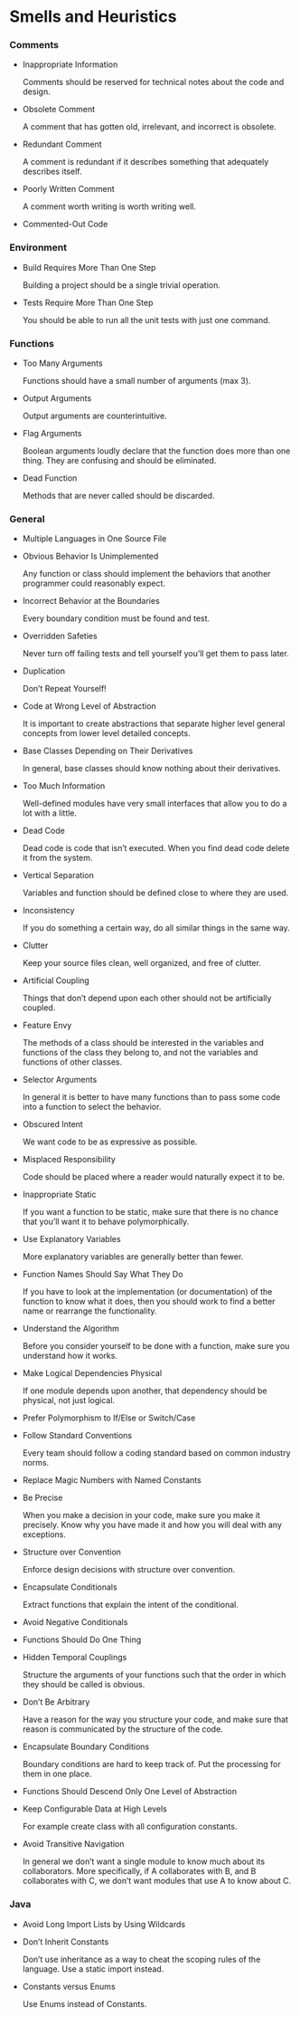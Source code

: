 # Smells and Heuristics

### Comments

- Inappropriate Information

  Comments should be reserved for technical notes about the code and design.

- Obsolete Comment

  A comment that has gotten old, irrelevant, and incorrect is obsolete.

- Redundant Comment

  A comment is redundant if it describes something that adequately describes itself.

- Poorly Written Comment

  A comment worth writing is worth writing well.

- Commented-Out Code

### Environment

- Build Requires More Than One Step

  Building a project should be a single trivial operation.
  
- Tests Require More Than One Step
  
  You should be able to run all the unit tests with just one command.

### Functions

- Too Many Arguments
  
  Functions should have a small number of arguments (max 3).
  
- Output Arguments

  Output arguments are counterintuitive.
  
- Flag Arguments

  Boolean arguments loudly declare that the function does more than one thing. They are confusing and should be eliminated.
  
- Dead Function

  Methods that are never called should be discarded.
  
### General

- Multiple Languages in One Source File

- Obvious Behavior Is Unimplemented

  Any function or class should implement the behaviors that another programmer could reasonably expect.
  
- Incorrect Behavior at the Boundaries

  Every boundary condition must be found and test.
  
- Overridden Safeties

  Never turn off failing tests and tell yourself you’ll get them to pass later.
  
- Duplication

  Don’t Repeat Yourself!
  
- Code at Wrong Level of Abstraction
  
  It is important to create abstractions that separate higher level general concepts from lower level detailed concepts.
  
- Base Classes Depending on Their Derivatives

  In general, base classes should know nothing about their derivatives.
  
- Too Much Information

  Well-defined modules have very small interfaces that allow you to do a lot with a little.
  
- Dead Code

  Dead code is code that isn’t executed. When you find dead code delete it from the system.
  
- Vertical Separation

  Variables and function should be defined close to where they are used.
  
- Inconsistency

  If you do something a certain way, do all similar things in the same way.
  
- Clutter

  Keep your source files clean, well organized, and free of clutter.
  
- Artificial Coupling

  Things that don’t depend upon each other should not be artificially coupled.
  
- Feature Envy

  The methods of a class should be interested in the variables and functions of the class they belong to, and not the variables and functions of other classes.
  
- Selector Arguments

  In general it is better to have many functions than to pass some code into a function to select the behavior.
  
- Obscured Intent

  We want code to be as expressive as possible.
  
- Misplaced Responsibility

  Code should be placed where a reader would naturally expect it to be.
  
- Inappropriate Static

  If you want a function to be static, make sure that there is no chance that you’ll want it to behave polymorphically.
  
- Use Explanatory Variables

  More explanatory variables are generally better than fewer.
  
- Function Names Should Say What They Do

  If you have to look at the implementation (or documentation) of the function to know what it does, then you should work to find a better name or rearrange the functionality.
  
- Understand the Algorithm

  Before you consider yourself to be done with a function, make sure you understand how it works.

- Make Logical Dependencies Physical

  If one module depends upon another, that dependency should be physical, not just logical.
  
- Prefer Polymorphism to If/Else or Switch/Case

- Follow Standard Conventions

  Every team should follow a coding standard based on common industry norms.

- Replace Magic Numbers with Named Constants

- Be Precise

  When you make a decision in your code, make sure you make it precisely. Know why you have made it and how you will deal with any exceptions.
  
- Structure over Convention

  Enforce design decisions with structure over convention.
  
- Encapsulate Conditionals

  Extract functions that explain the intent of the conditional.
  
- Avoid Negative Conditionals

- Functions Should Do One Thing

- Hidden Temporal Couplings
  
  Structure the arguments of your functions such that the order in which they should be called is obvious.
  
- Don’t Be Arbitrary

  Have a reason for the way you structure your code, and make sure that reason is communicated by the structure of the code.
  
- Encapsulate Boundary Conditions

  Boundary conditions are hard to keep track of. Put the processing for them in one place.
  
- Functions Should Descend Only One Level of Abstraction

- Keep Configurable Data at High Levels

  For example create class with all configuration constants.
  
- Avoid Transitive Navigation

  In general we don’t want a single module to know much about its collaborators. More specifically, if A collaborates with B, and B collaborates with C, we don’t want modules that use A to know about C.
  
### Java

- Avoid Long Import Lists by Using Wildcards

- Don’t Inherit Constants

  Don’t use inheritance as a way to cheat the scoping rules of the language. Use a static import instead.
  
- Constants versus Enums

  Use Enums instead of Constants.
  
  
  
  
  
  
  
  
  
  
  
  
  
  
  
  
  
  
  
  
  
